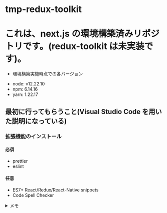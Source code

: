 # tmp-redux-toolkit

# これは、next.js の環境構築済みリポジトリです。(redux-toolkit は未実装です)。

- 環境構築実施時点での各バージョン

* node: v12.22.10
* npm: 6.14.16
* yarn: 1.22.17

## 最初に行ってもらうこと(Visual Studio Code を用いた説明になっている)

### 拡張機能のインストール

#### 必須

- prettier
- eslint

#### 任意

- ES7+ React/Redux/React-Native snippets
- Code Spell Checker

<details><summary>メモ</summary>

## initial commit からの環境構築方法

1. `git clone git@github.com:kodai01/tmp-redux-toolkit.git`
2. `cd tmp-redux-toolkit`
3. `yarn init -y`
4. `yarn add next react react-dom`
5. `yarn add --dev typescript @types/react @types/node`
6. `mkdir pages && touch pages/index.tsx`
7. `yarn dev` <-これで最低限動く環境は完成。
8. `yarn add -D eslint eslint-config-prettier prettier @typescript-eslint/parser @typescript-eslint/eslint-plugin husky lint-staged`
</details>
